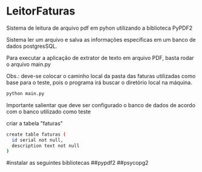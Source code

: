 # LeitorFaturas

Sistema de leitura de arquivo pdf em pyhon utilizando a biblioteca PyPDF2

Sistema ler um arquivo e salva as informações específicas em um banco de dados postgresSQL.

Para executar a aplicação de extrator de texto em arquivo PDF, basta rodar o arquivo main.py

Obs.: deve-se colocar o caminho local da pasta das faturas utilizadas como base para o teste, pois o programa irá buscar o diretório local na máquina.

```bash
python main.py
```


Importante salientar que deve ser configurado o banco de dados de acordo com o banco utilizado como teste

criar a tabela "faturas"

```bash
create table faturas (
  id serial not null,
  description text not null
)
```

#instalar as seguintes bibliotecas
##pypdf2
##psycopg2
